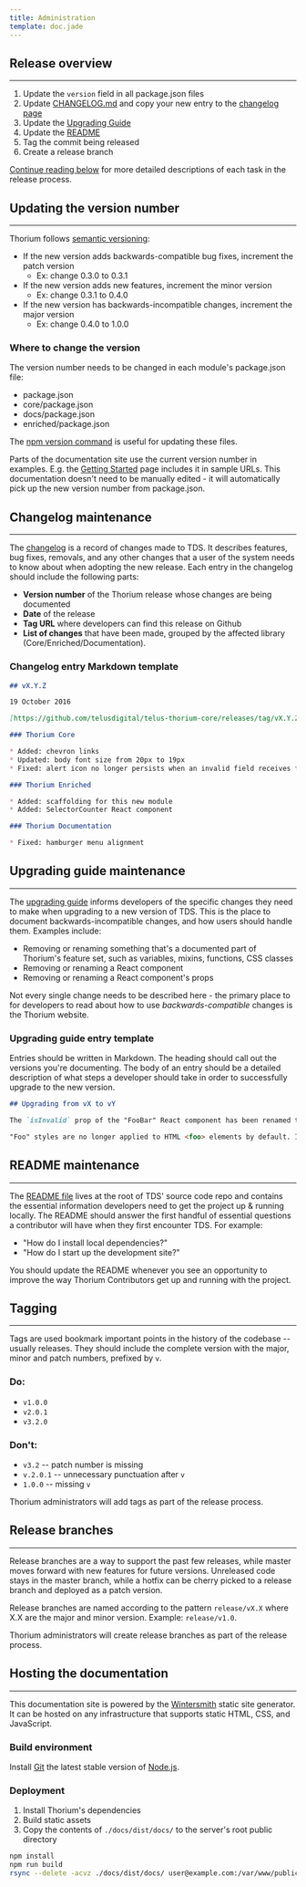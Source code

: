 ```yaml
---
title: Administration
template: doc.jade
---
```


## Release overview

---

1. Update the `version` field in all package.json files
2. Update [CHANGELOG.md](https://github.com/telusdigital/telus-thorium-core/blob/master/CHANGELOG.md) and copy your new entry to the [changelog page](/1-About/4-changelog.html)
3. Update the [Upgrading Guide](https://github.com/telusdigital/telus-thorium-core/blob/master/UPGRADING.md)
4. Update the [README](https://github.com/telusdigital/telus-thorium-core/blob/master/README.md)
4. Tag the commit being released
5. Create a release branch

[Continue reading below](#updating-the-version-number) for more detailed descriptions of each task in the release process.

## Updating the version number

---

Thorium follows [semantic versioning](/2-Use-TDS/2-setting-up-projects.html#versioning):

* If the new version adds backwards-compatible bug fixes, increment the patch version
    * Ex: change 0.3.0 to 0.3.1
* If the new version adds new features, increment the minor version
    * Ex: change 0.3.1 to 0.4.0
* If the new version has backwards-incompatible changes, increment the major version
    * Ex: change 0.4.0 to 1.0.0

### Where to change the version

The version number needs to be changed in each module's package.json file:

* package.json
* core/package.json
* docs/package.json
* enriched/package.json

The [npm version command](https://docs.npmjs.com/cli/version) is useful for updating these files.

Parts of the documentation site use the current version number in examples.
E.g. the [Getting Started](/2-Use-TDS/1-getting-started.html) page includes it in sample URLs.
This documentation doesn't need to be manually edited - it will automatically pick up the new version number from package.json.

## Changelog maintenance

---

The [changelog](https://github.com/telusdigital/telus-thorium-core/blob/master/CHANGELOG.md) is a record of changes made to TDS.
It describes features, bug fixes, removals, and any other changes that a user of the system needs to know about when adopting the new release.
Each entry in the changelog should include the following parts:

* **Version number** of the Thorium release whose changes are being documented
* **Date** of the release
* **Tag URL** where developers can find this release on Github
* **List of changes** that have been made, grouped by the affected library (Core/Enriched/Documentation).

### Changelog entry Markdown template

```markdown
## vX.Y.Z

19 October 2016

[https://github.com/telusdigital/telus-thorium-core/releases/tag/vX.Y.Z](https://github.com/telusdigital/telus-thorium-core/releases/tag/vX.Y.Z)

### Thorium Core

* Added: chevron links
* Updated: body font size from 20px to 19px
* Fixed: alert icon no longer persists when an invalid field receives focus

### Thorium Enriched

* Added: scaffolding for this new module
* Added: SelectorCounter React component

### Thorium Documentation

* Fixed: hamburger menu alignment
```

## Upgrading guide maintenance

---

The [upgrading guide](https://github.com/telusdigital/telus-thorium-core/blob/master/CHANGELOG.md) informs developers of the specific changes they need to make when upgrading to a new version of TDS.
This is the place to document backwards-incompatible changes, and how users should handle them. Examples include:

* Removing or renaming something that's a documented part of Thorium's feature set, such as variables, mixins, functions, CSS classes
* Removing or renaming a React component
* Removing or renaming a React component's props

Not every single change needs to be described here - the primary place to for developers to read about how to use *backwards-compatible* changes is the Thorium website.

### Upgrading guide entry template

Entries should be written in Markdown. The heading should call out the versions you're documenting. The body of an entry should be a detailed description of what steps a developer should take in order to successfully upgrade to the new version.

```markdown
## Upgrading from vX to vY

The `isInvalid` prop of the "FooBar" React component has been renamed to `invalid`. Parent components should pass a boolean value for `invalid`. It should be true when the "FooBar" component is in the error state, and false when it's successful.

"Foo" styles are no longer applied to HTML <foo> elements by default. In order to make an element with Thorium's foundational styles, use the `.foo` CSS class.
```

## README maintenance

---

The [README file](https://github.com/telusdigital/telus-thorium-core/blob/master/README.md) lives at the root of TDS' source code repo and contains the essential information developers need to get the project up & running locally.
The README should answer the first handful of essential questions a contributor will have when they first encounter TDS. For example:

* "How do I install local dependencies?"
* "How do I start up the development site?"

You should update the README whenever you see an opportunity to improve the way Thorium Contributors get up and running with the project.

## Tagging

---

Tags are used bookmark important points in the history of the codebase -- usually releases. They should include the complete version with the major, minor and patch numbers, prefixed by `v`.

### Do:

* `v1.0.0`
* `v2.0.1`
* `v3.2.0`

### Don't:

* `v3.2` -- patch number is missing
* `v.2.0.1` -- unnecessary punctuation after `v`
* `1.0.0` -- missing `v`

Thorium administrators will add tags as part of the release process.

## Release branches

---

Release branches are a way to support the past few releases, while master moves forward with new features for future versions. Unreleased code stays in the master branch, while a hotfix can be cherry picked to a release branch and deployed as a patch version.

Release branches are named according to the pattern `release/vX.X` where X.X are the major and minor version. Example: `release/v1.0`.

Thorium administrators will create release branches as part of the release process.

## Hosting the documentation

---

This documentation site is powered by the [Wintersmith](http://wintersmith.io/) static site generator. It can be hosted on any infrastructure that supports static HTML, CSS, and JavaScript.

### Build environment

Install [Git](https://git-scm.com/downloads) the latest stable version of [Node.js](https://nodejs.org/en/).

### Deployment

1. Install Thorium's dependencies
2. Build static assets
3. Copy the contents of `./docs/dist/docs/` to the server's root public directory

```bash
npm install
npm run build
rsync --delete -acvz ./docs/dist/docs/ user@example.com:/var/www/public_html/
```
